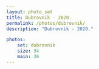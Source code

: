```yaml
---
layout: photo_set
title: Dubrovnik - 2020.
permalink: /photos/dubrovnik/
description: "Dubrovnik - 2020."

photos:
    set: dubrovnik
    size: 34
    main: 26
---
```


